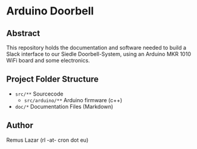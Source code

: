 Arduino Doorbell
====

Abstract
----

This repository holds the documentation and software needed to build a Slack interface to our Siedle Doorbell-System, using an Arduino MKR 1010 WiFi board and some electronics.


Project Folder Structure
---

* `src/**` Sourcecode
  * `src/arduino/**` Arduino firmware (c++)
* `doc/*` Documentation Files (Markdown)


Author
----

Remus Lazar (rl -at- cron dot eu)
